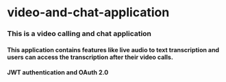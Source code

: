 # video-and-chat-application

### This is a video calling and chat application
#### This application contains features like live audio to text transcription and users can access the transcription after their video calls.
#### JWT authentication and OAuth 2.0